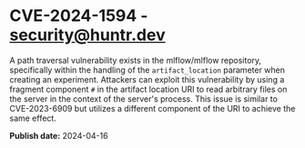 # CVE-2024-1594 - security@huntr.dev

A path traversal vulnerability exists in the mlflow/mlflow repository, specifically within the handling of the `artifact_location` parameter when creating an experiment. Attackers can exploit this vulnerability by using a fragment component `#` in the artifact location URI to read arbitrary files on the server in the context of the server's process. This issue is similar to CVE-2023-6909 but utilizes a different component of the URI to achieve the same effect. 

**Publish date:** 2024-04-16
